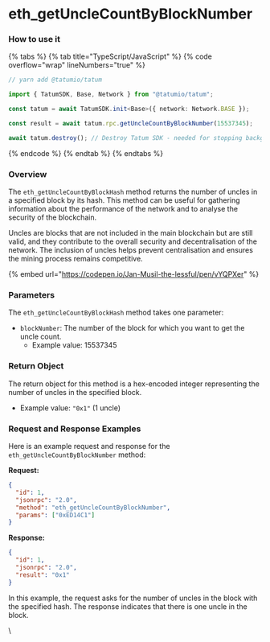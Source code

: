 # eth_getUncleCountByBlockNumber

### How to use it

{% tabs %}
{% tab title="TypeScript/JavaScript" %}
{% code overflow="wrap" lineNumbers="true" %}

```typescript
// yarn add @tatumio/tatum

import { TatumSDK, Base, Network } from "@tatumio/tatum";

const tatum = await TatumSDK.init<Base>({ network: Network.BASE });

const result = await tatum.rpc.getUncleCountByBlockNumber(15537345);

await tatum.destroy(); // Destroy Tatum SDK - needed for stopping background jobs
```

{% endcode %}
{% endtab %}
{% endtabs %}

### Overview

The `eth_getUncleCountByBlockHash` method returns the number of uncles in a specified block by its hash. This method can be useful for gathering information about the performance of the network and to analyse the security of the blockchain.

Uncles are blocks that are not included in the main blockchain but are still valid, and they contribute to the overall security and decentralisation of the network. The inclusion of uncles helps prevent centralisation and ensures the mining process remains competitive.

{% embed url="https://codepen.io/Jan-Musil-the-lessful/pen/vYQPXer" %}

### Parameters

The `eth_getUncleCountByBlockHash` method takes one parameter:

- `blockNumber`: The number of the block for which you want to get the uncle count.
  - Example value: 15537345

### Return Object

The return object for this method is a hex-encoded integer representing the number of uncles in the specified block.

- Example value: `"0x1"` (1 uncle)

### Request and Response Examples

Here is an example request and response for the `eth_getUncleCountByBlockNumber` method:

**Request:**

```json
{
  "id": 1,
  "jsonrpc": "2.0",
  "method": "eth_getUncleCountByBlockNumber",
  "params": ["0xED14C1"]
}
```

**Response:**

```json
{
  "id": 1,
  "jsonrpc": "2.0",
  "result": "0x1"
}
```

In this example, the request asks for the number of uncles in the block with the specified hash. The response indicates that there is one uncle in the block.

\

